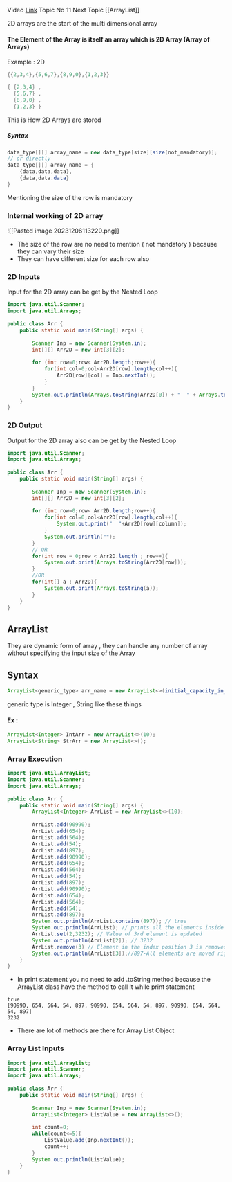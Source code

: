 Video [Link](https://youtu.be/n60Dn0UsbEk?si=pHObnTqNPKbPtJzR&t=2559)
Topic No 11
Next Topic [[ArrayList]]

2D arrays are the start of the multi dimensional array

#### The Element of the Array is itself an array which is 2D Array (Array of Arrays)

Example : 2D 
```Java
{{2,3,4},{5,6,7},{8,9,0},{1,2,3}}

{ {2,3,4} , 
  {5,6,7} , 
  {8,9,0} , 
  {1,2,3} }
```
This is How 2D Arrays are stored

##### Syntax 
```Java
data_type[][] array_name = new data_type[size][size(not_mandatory)];
// or directly
data_type[][] array_name = {
	{data,data,data}, 
	{data,data.data}
}
```
Mentioning the size of the row is mandatory


### Internal working of 2D array

![[Pasted image 20231206113220.png]]

- The size of the row are no need to mention ( not mandatory ) because they can vary their size
- They can have different size for each row also


### 2D Inputs

Input for the 2D array can be get by the Nested Loop

```Java
import java.util.Scanner;  
import java.util.Arrays;  
  
public class Arr {  
    public static void main(String[] args) {  
    
        Scanner Inp = new Scanner(System.in);  
        int[][] Arr2D = new int[3][2];  
        
        for (int row=0;row< Arr2D.length;row++){  
            for(int col=0;col<Arr2D[row].length;col++){  
                Arr2D[row][col] = Inp.nextInt();  
            }  
        }  
        System.out.println(Arrays.toString(Arr2D[0]) + "  " + Arrays.toString(Arr2D[1]) + "  " + Arrays.toString(Arr2D[2]));  
    }  
}
```

### 2D Output

Output for the 2D array also can be get by the Nested Loop

```Java
import java.util.Scanner;  
import java.util.Arrays;  
  
public class Arr {  
    public static void main(String[] args) {  
    
        Scanner Inp = new Scanner(System.in);  
        int[][] Arr2D = new int[3][2];  
        
        for (int row=0;row< Arr2D.length;row++){  
            for(int col=0;col<Arr2D[row].length;col++){  
                System.out.print("  "+Arr2D[row][column]); 
            }
            System.out.println("");  
        }   
	    // OR 
	    for(int row = 0;row < Arr2D.length ; row++){
		    System.out.print(Arrays.toString(Arr2D[row]));
	    }
	    //OR
	    for(int[] a : Arr2D){
		    System.out.print(Arrays.toString(a));  
	    }
    }  
}

```


## ArrayList

They are dynamic form of array , they can handle any number of array without specifying the input size of the Array

## Syntax

```Java
ArrayList<generic_type> arr_name = new ArrayList<>(initial_capacity_in_no(optional));
```
generic type is Integer , String like these things
#### Ex :
```Java
ArrayList<Integer> IntArr = new ArrayList<>(10);
ArrayList<String> StrArr = new ArrayList<>();
```

### Array Execution

```Java
import java.util.ArrayList;  
import java.util.Scanner;  
import java.util.Arrays;  
  
public class Arr {  
    public static void main(String[] args) {  
        ArrayList<Integer> ArrList = new ArrayList<>(10);  
        
        ArrList.add(90990);  
        ArrList.add(654);  
        ArrList.add(564);  
        ArrList.add(54);  
        ArrList.add(897);  
        ArrList.add(90990);  
        ArrList.add(654);  
        ArrList.add(564);  
        ArrList.add(54);  
        ArrList.add(897);  
        ArrList.add(90990);  
        ArrList.add(654);  
        ArrList.add(564);  
        ArrList.add(54);  
        ArrList.add(897);  
        System.out.println(ArrList.contains(897)); // true
        System.out.println(ArrList); // prints all the elements inside it
        ArrList.set(2,3232); // Value of 3rd element is updated
        System.out.println(ArrList[2]); // 3232
        ArrList.remove(3) // Element in the index position 3 is removed (54)
        System.out.println(ArrList[3]);//897-All elements are moved right one position
    }  
}
```
- In print statement you no need to add .toString method because the ArrayList class have the method to call it while print statement 

```Output
true
[90990, 654, 564, 54, 897, 90990, 654, 564, 54, 897, 90990, 654, 564, 54, 897]
3232
```

- There are lot of methods are there for Array List Object 

### Array List Inputs 

```Java
import java.util.ArrayList;  
import java.util.Scanner;  
import java.util.Arrays;  
  
public class Arr {  
    public static void main(String[] args) {  
    
        Scanner Inp = new Scanner(System.in);  
        ArrayList<Integer> ListValue = new ArrayList<>();  
        
        int count=0;  
        while(count<=5){  
            ListValue.add(Inp.nextInt());  
            count++;  
        }  
        System.out.println(ListValue);  
    }  
}
```

